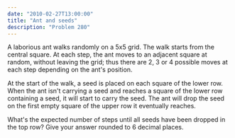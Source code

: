 ```yaml
---
date: "2010-02-27T13:00:00"
title: "Ant and seeds"
description: "Problem 280"
---
```


<p>A laborious ant walks randomly on a 5x5 grid. The walk starts from the central square. At each step, the ant moves to an adjacent square at random, without leaving the grid; thus there are 2, 3 or 4 possible moves at each step depending on the ant's position.</p>
<p>At the start of the walk, a seed is placed on each square of the lower row. When the ant isn't carrying a seed and reaches a square of the lower row containing a seed, it will start to carry the seed. The ant will drop the seed on the first empty square of the upper row it eventually reaches.</p>
<p>What's the expected number of steps until all seeds have been dropped in the top row? 
Give your answer rounded to 6 decimal places.</p>

